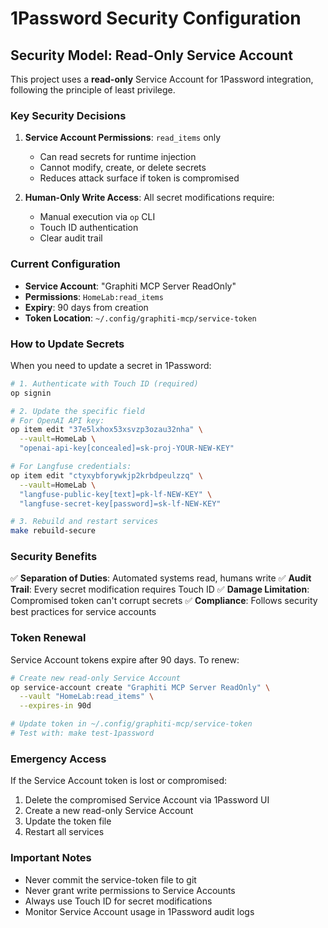 # 1Password Security Configuration

## Security Model: Read-Only Service Account

This project uses a **read-only** Service Account for 1Password integration, following the principle of least privilege.

### Key Security Decisions

1. **Service Account Permissions**: `read_items` only
   - Can read secrets for runtime injection
   - Cannot modify, create, or delete secrets
   - Reduces attack surface if token is compromised

2. **Human-Only Write Access**: All secret modifications require:
   - Manual execution via `op` CLI
   - Touch ID authentication
   - Clear audit trail

### Current Configuration

- **Service Account**: "Graphiti MCP Server ReadOnly"
- **Permissions**: `HomeLab:read_items`
- **Expiry**: 90 days from creation
- **Token Location**: `~/.config/graphiti-mcp/service-token`

### How to Update Secrets

When you need to update a secret in 1Password:

```bash
# 1. Authenticate with Touch ID (required)
op signin

# 2. Update the specific field
# For OpenAI API key:
op item edit "37e5lxhox53xsvzp3ozau32nha" \
  --vault=HomeLab \
  "openai-api-key[concealed]=sk-proj-YOUR-NEW-KEY"

# For Langfuse credentials:
op item edit "ctyxybforywkjp2krbdpeulzzq" \
  --vault=HomeLab \
  "langfuse-public-key[text]=pk-lf-NEW-KEY" \
  "langfuse-secret-key[password]=sk-lf-NEW-KEY"

# 3. Rebuild and restart services
make rebuild-secure
```

### Security Benefits

✅ **Separation of Duties**: Automated systems read, humans write
✅ **Audit Trail**: Every secret modification requires Touch ID
✅ **Damage Limitation**: Compromised token can't corrupt secrets
✅ **Compliance**: Follows security best practices for service accounts

### Token Renewal

Service Account tokens expire after 90 days. To renew:

```bash
# Create new read-only Service Account
op service-account create "Graphiti MCP Server ReadOnly" \
  --vault "HomeLab:read_items" \
  --expires-in 90d

# Update token in ~/.config/graphiti-mcp/service-token
# Test with: make test-1password
```

### Emergency Access

If the Service Account token is lost or compromised:

1. Delete the compromised Service Account via 1Password UI
2. Create a new read-only Service Account
3. Update the token file
4. Restart all services

### Important Notes

- Never commit the service-token file to git
- Never grant write permissions to Service Accounts
- Always use Touch ID for secret modifications
- Monitor Service Account usage in 1Password audit logs
